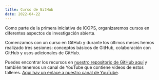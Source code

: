 ```yaml
---
title: Curso de GitHub
date: 2022-04-22
---
```




<!--more-->

Como parte de la primera iniciativa de ICOPS, organizaremos cursos en diferentes aspectos de investigación abierta.

Comenzamos con un curso en GitHub y durante los últimos meses hemos realizado tres sesiones: conceptos básicos de GitHub, colaboración con GitHub y usos adicionales de GitHub.

Puedes encontrar los recursos en [nuestro repositorio de GitHub aquí](https://github.com/open-phytoliths/ICOPS-training-2022) y también tenemos un canal de YouTube que contiene vídeos de estos talleres. [Aquí hay un enlace a nuestro canal de YouTube](https://www.youtube.com/channel/UCukf5wnApLug8bIZMJAhxOw).
